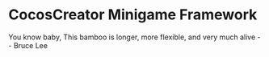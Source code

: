 # CocosCreator Minigame Framework
You know baby, This bamboo is longer, more flexible, and very much alive -- Bruce Lee
